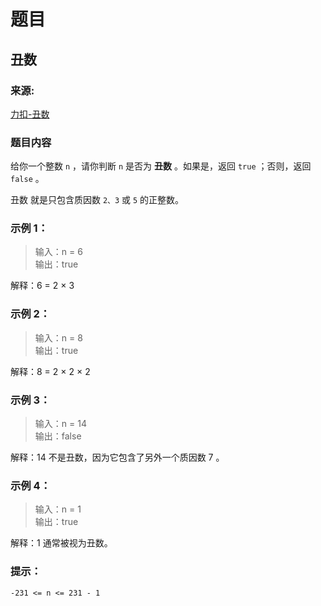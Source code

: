 # 题目

## 丑数

### 来源:

[力扣-丑数](https://leetcode-cn.com/problems/ugly-number/)

### 题目内容

给你一个整数 `n` ，请你判断 `n` 是否为 **丑数** 。如果是，返回 `true` ；否则，返回 `false` 。

丑数 就是只包含质因数 `2、3` 或 `5` 的正整数。

### 示例 1：

> 输入：n = 6<br>
> 输出：true

解释：6 = 2 × 3

### 示例 2：

> 输入：n = 8<br>
> 输出：true

解释：8 = 2 × 2 × 2

### 示例 3：

> 输入：n = 14<br>
> 输出：false

解释：14 不是丑数，因为它包含了另外一个质因数 7 。

### 示例 4：

> 输入：n = 1<br>
> 输出：true

解释：1 通常被视为丑数。

### 提示：

`-231 <= n <= 231 - 1`
